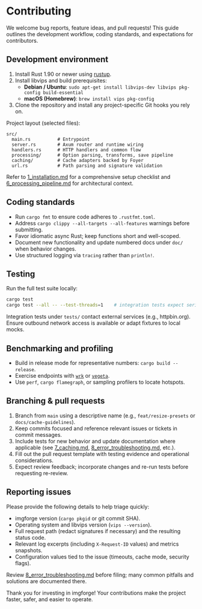 # Contributing

We welcome bug reports, feature ideas, and pull requests! This guide outlines the development workflow, coding standards, and expectations for contributors.

## Development environment

1. Install Rust 1.90 or newer using [rustup](https://rustup.rs/).
2. Install libvips and build prerequisites:
   - **Debian / Ubuntu**: `sudo apt-get install libvips-dev libvips pkg-config build-essential`
   - **macOS (Homebrew)**: `brew install vips pkg-config`
3. Clone the repository and install any project-specific Git hooks you rely on.

Project layout (selected files):

```
src/
  main.rs          # Entrypoint
  server.rs        # Axum router and runtime wiring
  handlers.rs      # HTTP handlers and common flow
  processing/      # Option parsing, transforms, save pipeline
  caching/         # Cache adapters backed by Foyer
  url.rs           # Path parsing and signature validation
```

Refer to [1_installation.md](doc/1_installation.md) for a comprehensive setup checklist and [6_processing_pipeline.md](doc/6_processing_pipeline.md) for architectural context.

## Coding standards

- Run `cargo fmt` to ensure code adheres to `.rustfmt.toml`.
- Address `cargo clippy --all-targets --all-features` warnings before submitting.
- Favor idiomatic async Rust; keep functions short and well-scoped.
- Document new functionality and update numbered docs under `doc/` when behavior changes.
- Use structured logging via `tracing` rather than `println!`.

## Testing

Run the full test suite locally:

```bash
cargo test
cargo test --all -- --test-threads=1    # integration tests expect serialized execution
```

Integration tests under `tests/` contact external services (e.g., httpbin.org). Ensure outbound network access is available or adapt fixtures to local mocks.

## Benchmarking and profiling

- Build in release mode for representative numbers: `cargo build --release`.
- Exercise endpoints with [`wrk`](https://github.com/wg/wrk) or [`vegeta`](https://github.com/tsenart/vegeta).
- Use `perf`, `cargo flamegraph`, or sampling profilers to locate hotspots.

## Branching & pull requests

1. Branch from `main` using a descriptive name (e.g., `feat/resize-presets` or `docs/cache-guidelines`).
2. Keep commits focused and reference relevant issues or tickets in commit messages.
3. Include tests for new behavior and update documentation where applicable (see [7_caching.md](doc/7_caching.md), [8_error_troubleshooting.md](doc/8_error_troubleshooting.md), etc.).
4. Fill out the pull request template with testing evidence and operational considerations.
5. Expect review feedback; incorporate changes and re-run tests before requesting re-review.

## Reporting issues

Please provide the following details to help triage quickly:

- imgforge version (`cargo pkgid` or git commit SHA).
- Operating system and libvips version (`vips --version`).
- Full request path (redact signatures if necessary) and the resulting status code.
- Relevant log excerpts (including `X-Request-ID` values) and metrics snapshots.
- Configuration values tied to the issue (timeouts, cache mode, security flags).

Review [8_error_troubleshooting.md](doc/8_error_troubleshooting.md) before filing; many common pitfalls and solutions are documented there.

Thank you for investing in imgforge! Your contributions make the project faster, safer, and easier to operate.
